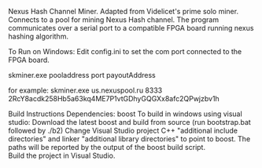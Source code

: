 Nexus Hash Channel Miner.  Adapted from Videlicet's prime solo miner.
Connects to a pool for mining Nexus Hash channel.  The program communicates over a serial port to a compatible FPGA board running nexus hashing algorithm. 

To Run on Windows:
Edit config.ini to set the com port connected to the FPGA board.  

skminer.exe pooladdress port payoutAddress

for example:
skminer.exe us.nexuspool.ru 8333 2RcY8acdk258Hb5a63kq4ME7P1vtGDhyGQGXx8afc2QPwjzbv1h


Build Instructions
Dependencies:  boost
To build in windows using visual studio:
Download the latest boost and build from source (run bootstrap.bat followed by ./b2)
Change Visual Studio project C++ "additional include directories" and linker "additional library directories" to point to boost. The paths will be reported by the output of the boost build script.   
Build the project in Visual Studio.


